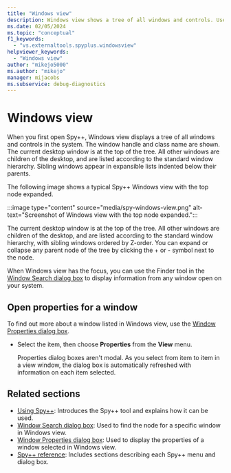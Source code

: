 ```yaml
---
title: "Windows view"
description: Windows view shows a tree of all windows and controls. Use it as a starting point to obtain information about windows of interest.
ms.date: 02/05/2024
ms.topic: "conceptual"
f1_keywords:
  - "vs.externaltools.spyplus.windowsview"
helpviewer_keywords:
  - "Windows view"
author: "mikejo5000"
ms.author: "mikejo"
manager: mijacobs
ms.subservice: debug-diagnostics
---
```


# Windows view

When you first open Spy++, Windows view displays a tree of all windows and controls in the system. The window handle and class name are shown. The current desktop window is at the top of the tree. All other windows are children of the desktop, and are listed according to the standard window hierarchy. Sibling windows appear in expansible lists indented below their parents.

The following image shows a typical Spy++ Windows view with the top node expanded.

:::image type="content" source="media/spy-windows-view.png" alt-text="Screenshot of Windows view with the top node expanded.":::

The current desktop window is at the top of the tree. All other windows are children of the desktop, and are listed according to the standard window hierarchy, with sibling windows ordered by Z-order. You can expand or collapse any parent node of the tree by clicking the + or - symbol next to the node.

When Windows view has the focus, you can use the Finder tool in the [Window Search dialog box](search-tools-for-spy-increment-views.md#window-search) to display information from any window open on your system.

## Open properties for a window

To find out more about a window listed in Windows view, use the [Window Properties dialog box](window-properties-dialog-box.md).

* Select the item, then choose **Properties** from the **View** menu.

   Properties dialog boxes aren't modal. As you select from item to item in a view window, the dialog box is automatically refreshed with information on each item selected.

## Related sections

- [Using Spy++](using-spy-increment.md): Introduces the Spy++ tool and explains how it can be used.
- [Window Search dialog box](search-tools-for-spy-increment-views.md#window-search): Used to find the node for a specific window in Windows view.
- [Window Properties dialog box](window-properties-dialog-box.md): Used to display the properties of a window selected in Windows view.
- [Spy++ reference](spy-increment-reference.md): Includes sections describing each Spy++ menu and dialog box.
